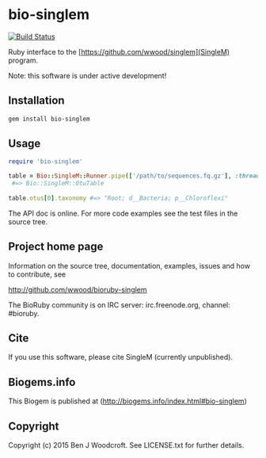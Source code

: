 # bio-singlem

[![Build Status](https://secure.travis-ci.org/wwood/bioruby-singlem.png)](http://travis-ci.org/wwood/bioruby-singlem)

Ruby interface to the [https://github.com/wwood/singlem](SingleM) program.

Note: this software is under active development!

## Installation

```sh
gem install bio-singlem
```

## Usage

```ruby
require 'bio-singlem'

table = Bio::SingleM::Runner.pipe(['/path/to/sequences.fq.gz'], :threads => 30)
 #=> Bio::SingleM::OtuTable
 
table.otus[0].taxonomy #=> "Root; d__Bacteria; p__Chloroflexi"
```

The API doc is online. For more code examples see the test files in
the source tree.
        
## Project home page

Information on the source tree, documentation, examples, issues and
how to contribute, see

  http://github.com/wwood/bioruby-singlem

The BioRuby community is on IRC server: irc.freenode.org, channel: #bioruby.

## Cite

If you use this software, please cite SingleM (currently unpublished).

## Biogems.info

This Biogem is published at (http://biogems.info/index.html#bio-singlem)

## Copyright

Copyright (c) 2015 Ben J Woodcroft. See LICENSE.txt for further details.

